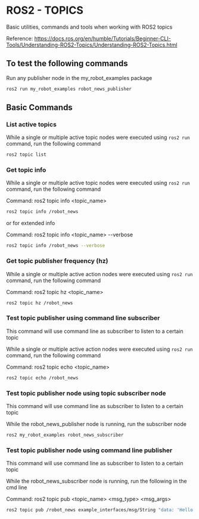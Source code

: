 # ROS2 - TOPICS

Basic utilities, commands and tools when working with ROS2 topics 

Reference: https://docs.ros.org/en/humble/Tutorials/Beginner-CLI-Tools/Understanding-ROS2-Topics/Understanding-ROS2-Topics.html

## To test the following commands

Run any publisher node in the my_robot_examples package

```bash
ros2 run my_robot_examples robot_news_publisher
```

## Basic Commands

### List active topics

While a single or multiple active topic nodes were executed using `ros2 run` command, run the following command

```bash
ros2 topic list
```

### Get topic info

While a single or multiple active topic nodes were executed using `ros2 run` command, run the following command

Command: ros2 topic info <topic_name>

```bash
ros2 topic info /robot_news
```

or for extended info

Command: ros2 topic info <topic_name> --verbose

```bash
ros2 topic info /robot_news --verbose
```

### Get topic publisher frequency (hz)

While a single or multiple active action nodes were executed using `ros2 run` command, run the following command

Command: ros2 topic hz <topic_name>

```bash
ros2 topic hz /robot_news
```

### Test topic publisher using command line subscriber

This command will use command line as subscriber to listen to a certain topic

While a single or multiple active action nodes were executed using `ros2 run` command, run the following command

Command: ros2 topic echo <topic_name>

```bash
ros2 topic echo /robot_news 
```

### Test topic publisher node using topic subscriber node

This command will use command line as subscriber to listen to a certain topic

While the robot_news_publisher node is running, run the subscriber node

```bash
ros2 my_robot_examples robot_news_subscriber
```

### Test topic publisher node using command line publisher

This command will use command line as subscriber to listen to a certain topic

While the robot_news_subscriber node is running, run the following in the cmd line

Command: ros2 topic pub <topic_name> <msg_type> <msg_args>

```bash
ros2 topic pub /robot_news example_interfaces/msg/String "data: 'Hello'" 
```